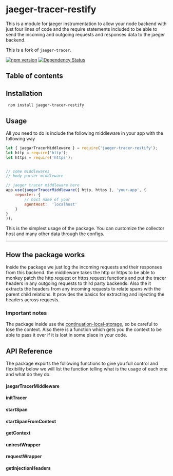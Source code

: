 # jaeger-tracer-restify
This is a module for jaeger instrumentation to allow your node backend with just four lines of code and the require statements included to be able to send the incoming and outgoing requests and responses data to the jaeger backend.

This is a fork of `jaeger-tracer`.

[![npm version](https://badge.fury.io/js/jaeger-tracer-restify.svg)](https://badge.fury.io/js/jaeger-tracer-restify)
[![Dependency Status](https://david-dm.org/johnshew/jaeger-tracer-restify.svg)](https://david-dm.org/johnshew/jaeger-tracer-restify.svg)

## Table of contents


## Installation
` npm install jaeger-tracer-restify`

## Usage
All you need to do is include the following middleware in your app with the following way
```javascript
let { jaegarTracerMiddleware } = require('jaeger-tracer-restify');
let http = require('http');
let https = require('https');


// some middlewares
// body parser middleware

// jaeger tracer middleware here
app.use(jaegarTracerMiddleware({ http, https }, 'your-app', {
	reporter: {
	    // host name of your 
		agentHost:  'localhost'
	}
}
));
```
This is the simplest usage of the package. You can customize the collector host and many other data through the configs.

----------------
## How the package works
Inside the package we just log the incoming requests and their responses from this backend. 
the middleware takes the http or https to be able to monkey patch the http.request or https.request functions and put the tracer headers in any outgoing requests to third party backends. Also the it extracts the headers from any incoming requests to relate spans with the parent child relations. It provides the basics for extracting and injecting the headers across requests.

### Important notes
The package inside use the [continuation-local-storage](https://www.npmjs.com/package/continuation-local-storage), so be careful to lose the context.
Also there is a function which gets you the context to be able to pass it over if it is lost in some place in your code.

## API Reference
The package exports the following functions to give you full control and flexibility below we will list the function telling what is the usage of each one and what do they do.

#### jaegarTracerMiddleware
#### initTracer
#### startSpan
#### startSpanFromContext
#### getContext
#### unirestWrapper
#### requestWrapper
#### getInjectionHeaders
